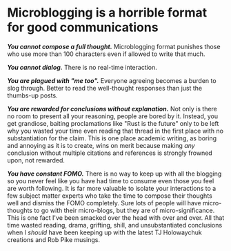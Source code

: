 # Microblogging is a horrible format for good communications

***You cannot compose a full thought.*** Microblogging format punishes those who use more than 100 characters even if allowed to write that much.

***You cannot dialog.*** There is no real-time interaction.

***You are plagued with "me too".*** Everyone agreeing becomes a burden to slog through. Better to read the well-thought responses than just the thumbs-up posts.

***You are rewarded for conclusions without explanation.*** Not only is there no room to present all your reasoning, people are bored by it. Instead, you get grandiose, baiting proclamations like "Rust is the future" only to be left why you wasted your time even reading that thread in the first place with no substantiation for the claim. This is one place academic writing, as boring and annoying as it is to create, wins on merit because making *any* conclusion without multiple citations and references is strongly frowned upon, not rewarded.

***You have constant FOMO.*** There is no way to keep up with all the blogging so you never feel like you have had time to consume even those you feel are worth following. It is far more valuable to isolate your interactions to a few subject matter experts who take the time to compose their thoughts well and dismiss the FOMO completely. Sure lots of people will have micro-thoughts to go with their micro-blogs, but they are of micro-significance. This is one fact I've been smacked over the head with over and over. All that time wasted reading, drama, grifting, shill, and unsubstantiated conclusions when I *should* have been keeping up with the latest TJ Holowaychuk creations and Rob Pike musings.
